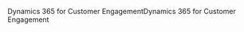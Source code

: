 <span data-ttu-id="3cd65-101">Dynamics 365 for Customer Engagement</span><span class="sxs-lookup"><span data-stu-id="3cd65-101">Dynamics 365 for Customer Engagement</span></span>

